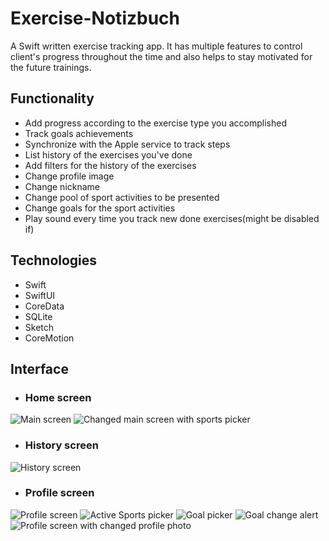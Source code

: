 # Exercise-Notizbuch
A Swift written exercise tracking app. It has multiple features to control
client's progress throughout the time and also helps to stay motivated for the future trainings.

## Functionality
- Add progress according to the exercise type you accomplished
- Track goals achievements
- Synchronize with the Apple service to track steps
- List history of the exercises you've done
- Add filters for the history of the exercises
- Change profile image
- Change nickname
- Change pool of sport activities to be presented
- Change goals for the sport activities
- Play sound every time you track new done exercises(might be disabled if)


## Technologies
- Swift
- SwiftUI
- CoreData
- SQLite
- Sketch
- CoreMotion


## Interface
- ### Home screen
![Main screen](./screenshots/mainscreen.jpg)
![Changed main screen with sports picker](./screenshots/changedMainScreenWithSportsPicker.jpg)
- ### History screen
![History screen](./screenshots/historyScreen.jpg)
- ### Profile screen
![Profile screen](./screenshots/ProfileScreen.jpg)
![Active Sports picker](./screenshots/ActiveSportsPicker.jpg)
![Goal picker](./screenshots/goalPicker.jpg)
![Goal change alert](./screenshots/GoalChangeAlert.jpg)
![Profile screen with changed profile photo](./screenshots/ProfileScreenChangedProfilePhoto.jpg)